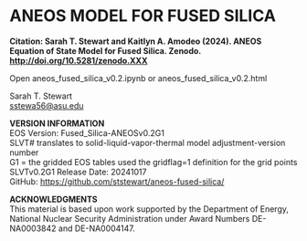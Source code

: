# ANEOS MODEL FOR FUSED SILICA<br>

<b>Citation:  Sarah T. Stewart and Kaitlyn A. Amodeo (2024). ANEOS Equation of State Model for Fused Silica. Zenodo. http://doi.org/10.5281/zenodo.XXX</b><p>

Open aneos_fused_silica_v0.2.ipynb or aneos_fused_silica_v0.2.html<p>

Sarah T. Stewart<br>
sstewa56@asu.edu<br>

<b>VERSION INFORMATION</b><br>
EOS Version: Fused_Silica-ANEOSv0.2G1<br>
SLVT# translates to solid-liquid-vapor-thermal model adjustment-version number<br>
G1 = the gridded EOS tables used the gridflag=1 definition for the grid points<br>
SLVTv0.2G1 Release Date: 20241017<br>
GitHub: https://github.com/ststewart/aneos-fused-silica/<p>

<b>ACKNOWLEDGMENTS</b><br>
This material is based upon work supported by the Department of Energy, National Nuclear Security Administration under Award Numbers DE-NA0003842 and DE-NA0004147.<p>
